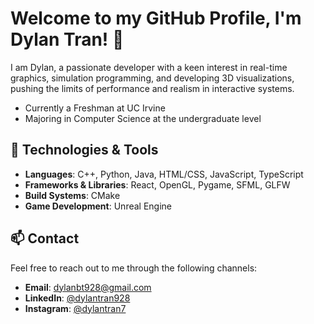 # Welcome to my GitHub Profile, I'm Dylan Tran! 👋

I am Dylan, a passionate developer with a keen interest in real-time graphics, simulation programming, and developing 3D visualizations, pushing the limits of performance and realism in interactive systems.

- Currently a Freshman at UC Irvine
- Majoring in Computer Science at the undergraduate level


## 🔧 Technologies & Tools

- **Languages**: C++, Python, Java, HTML/CSS, JavaScript, TypeScript
- **Frameworks & Libraries**: React, OpenGL, Pygame, SFML, GLFW
- **Build Systems**: CMake
- **Game Development**: Unreal Engine


## 📫 Contact

Feel free to reach out to me through the following channels:

- **Email**: [dylanbt928@gmail.com](mailto:dylanbt928@gmail.com)
- **LinkedIn**: [@dylantran928](https://www.linkedin.com/in/dylantran928/)
- **Instagram**: [@dylantran7](https://www.instagram.com/dylantran7/)

